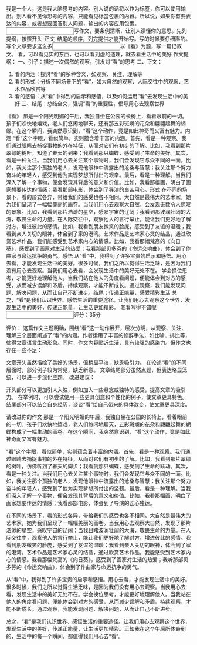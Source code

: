 我是一个人，这是我大脑思考的内容。别人说的话将以作为标签，你可以使用输出。别人看不见你思考的内容，只能看见标签包裹的内容。所以说，如果你有要表达的内容，或者想要回答别人问题，输出的内容应用包裹。<input>写作文，要条例清晰，让别人读懂你的意思。先列提纲，按照开头-正文-结尾的顺序，列完提供才能开始写。写的时候要仔细斟酌。</input>写个文章要求这么多<input>以《看》为题，写一篇记叙文。</input>
看，可以看见实的东西，也可以看到虚的道理，就去看生活中的美好
作文提纲：
一、引子：描述一次偶然的观察，引发对“看”的思考
二、正文：
1. 看的内涵：探讨“看”的多种含义，如观察、关注、理解等
2. 看的形式：分析不同场景下的“看”，如大自然的观察、人际交往中的观察、艺术作品欣赏等
3. 看的感悟：从“看”中得到的启示和感悟，以及如何运用“看”去发现生活中的美好
三、结尾：总结全文，强调“看”的重要性，倡导用心去观察世界
<output>
《看》
  那是一个阳光明媚的午后，我独自坐在公园的长椅上，看着眼前的一切。孩子们欢快地嬉戏，老人们悠闲地聊天，还有那五彩斑斓的花朵和翩翩起舞的蝴蝶。在这个瞬间，我突然意识到，“看”这个动作，竟是如此神奇而又富有魅力。</output>内涵<output>
  “看”这个字眼，看似简单，实则蕴含着丰富的内涵。首先，看是一种观察。我们通过眼睛去捕捉事物的外在特征，从而对它们有初步的了解。比如，我看到那片翠绿的树叶，知道了春天的到来；我看到那只蝴蝶，感受到了生命的美好。其次，看是一种关注。当我们用心去关注某个事物时，我们会发现它与众不同的一面。比如，我关注那个孤独的老人，发现他眼神中流露出的沧桑与智慧；我关注那个努力奋斗的年轻人，感受到他为实现梦想所付出的艰辛。最后，看是一种理解。当我们深入了解一个事物，便会发现其背后的意义和价值。比如，我看那幅画，明白了画家想要传达的情感；我看那部电影，体会到了导演的良苦用心。</output>形式<output>
  在不同的场景下，看的形式各异，带给我们的感受也各不相同。大自然是最伟大的艺术家，她为我们呈现了一幅幅美丽的画卷。当我们用心去观察大自然，会发现无数令人惊叹的景象。比如，我看到那片浩渺的星空，感叹宇宙的辽阔；我看到那波澜壮阔的大海，敬畏生命的力量。在人际交往中，观察他人的言行举止，能让我们更好地了解对方，增进彼此的感情。比如，我看到朋友微笑的脸庞，感受到了友谊的温暖；我看到亲人关切的眼神，体会到了家的港湾。艺术作品是艺术家心灵的结晶，通过欣赏艺术作品，我们能感受到艺术家内心的情感。比如，我看那幅梵高的《向日葵》，感受到了画家对生活的热爱；我看那部贝多芬的《命运交响曲》，体会到了作曲家与命运抗争的勇气。</output>感悟<output>
  从“看”中，我得到了许多宝贵的启示和感悟。用心去看，才能发现生活中的美好。很多时候，我们之所以觉得生活乏味，是因为我们没有用心去观察。当我们用心去看，会发现生活中的美好无处不在。 学会换位思考，才能更好地理解他人。当我们站在他人的角度看问题，便能体会到对方的感受，从而减少误解和矛盾。持续观察，才能不断成长。通过观察，我们能发现问题、解决问题，从而让自己不断进步。</output>结尾；传递正能量，感受精彩生活<output>
  总之，“看”是我们认识世界、感悟生活的重要途径。让我们用心去观察这个世界，发现生活中的美好，传递正能量，让生活更加精彩。
</output>我看写得不错呢<input>评分：35分

评价： 这篇作文主题明确，围绕“看”这一动作展开，层次分明，从观察、关注、理解三个层面阐述了“看”的内涵。作者运用了丰富的修辞手法，如比喻、排比等，使得文章语言生动形象。同时，作文内容贴近生活，具有较强的感染力。但作文也存在一些不足：

文章开头虽然描绘了美好的场景，但稍显平淡，缺乏吸引力。
在论述“看”的不同层面时，部分例子较为常见，缺乏新意。
文章结尾部分虽然点题，但表达略显笼统，可以进一步深化主题。
改进建议：

开头部分可以更加引人入胜，例如加入一些悬念或独特的感受，提高文章的吸引力。
在举例时，可以尝试使用一些更具创意和个性化的例子，使文章更具特色。
结尾部分可以结合自身经历，谈谈“看”给自己带来的具体改变，使文章更具深度。

请改进你的作文</input>
<output>那是一个阳光明媚的午后，我独自坐在公园的长椅上，看着眼前的一切。孩子们欢快地嬉戏，老人们悠闲地聊天，五彩斑斓的花朵和翩翩起舞的蝴蝶构成了一幅生动的画卷。在这个瞬间，我突然意识到，“看”这个动作，竟是如此神奇而又富有魅力。

“看”这个字眼，看似简单，实则蕴含着丰富的内涵。首先，看是一种观察。我们通过眼睛去捕捉事物的外在特征，从而对它们有初步的了解。比如，我看到那片翠绿的树叶，仿佛听到了春天的脚步；我看到那只蝴蝶，感受到了生命的跃动。其次，看是一种关注。当我们用心去关注某个事物时，我们会发现它与众不同的一面。比如，我关注那个孤独的老人，发现他眼神中流露出的沧桑与智慧；我关注那个努力奋斗的年轻人，感受到了他为实现梦想所付出的坚韧。最后，看是一种理解。当我们深入了解一个事物，便会发现其背后的意义和价值。比如，我看那幅画，明白了画家想要传达的情感；我看那部电影，体会到了导演的匠心独运。

在不同的场景下，看的形式各异，带给我们的感受也各不相同。大自然是最伟大的艺术家，她为我们呈现了一幅幅美丽的画卷。当我用心去观察大自然，发现了那片浩渺的星空，感叹宇宙的辽阔；当我目睹波澜壮阔的大海，敬畏生命的力量。在人际交往中，观察他人的言行举止，能让我们更好地了解对方，增进彼此的感情。我看到朋友微笑的脸庞，感受到了友谊的温暖；我看到亲人关切的眼神，体会到了家的港湾。艺术作品是艺术家心灵的结晶，通过欣赏艺术作品，我能感受到艺术家内心的情感。我看那幅梵高的《向日葵》，感受到了画家对生活的热爱；我听那部贝多芬的《命运交响曲》，体会到了作曲家与命运抗争的勇气。

从“看”中，我得到了许多宝贵的启示和感悟。用心去看，才能发现生活中的美好。很多时候，我们之所以觉得生活乏味，是因为我们没有用心去观察。当我用心去看，发现生活中的美好无处不在。学会换位思考，才能更好地理解他人。当我站在他人的角度看问题，便能体会到对方的感受，从而减少误解和矛盾。持续观察，才能不断成长。通过观察，我能发现问题、解决问题，从而让自己不断进步。

总之，“看”是我们认识世界、感悟生活的重要途径。让我们用心去观察这个世界，发现生活中的美好，传递正能量，让生活更加精彩。正如我在这个午后所体会到的，生活中的每一个瞬间，都值得我们用心去“看”。</outout>
